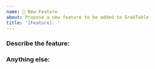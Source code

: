 ```yaml
---
name: 🚀 New Feature
about: Propose a new feature to be added to GrabTable
title: '[Feature]: '
---
```


<!--
Note: 중복된 이슈가 있는지 먼저 확인해주세요.
-->

### Describe the feature:
<!-- 만들고자 하는 feature에 대해 설명해주세요. -->


### Anything else:
<!-- 링크? 참고? 아무거나 추가적인 정보가 있다면 적어주세요.-->
